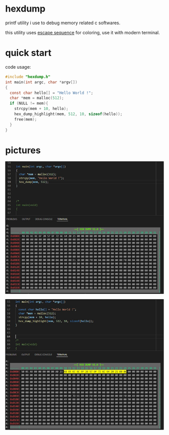 
# hexdump
printf utility i use to debug memory related c softwares.

this utility uses [escape sequence](https://en.wikipedia.org/wiki/ANSI_escape_code#Colors) for coloring, use it with modern terminal.

# quick start
code usage:
```c
#include "hexdump.h"
int main(int argc, char *argv[])
{
  const char hello[] = "Hello World !";
  char *mem = malloc(512);
  if (NULL != mem){
    strcpy(mem + 10, hello);
    hex_dump_highlight(mem, 512, 10, sizeof(hello));
    free(mem);
  }
}
```


# pictures
![Image](pic/hexdump.jpg "hd")

![Image](pic/hexdump_highlight.jpg "hd_highlight")
